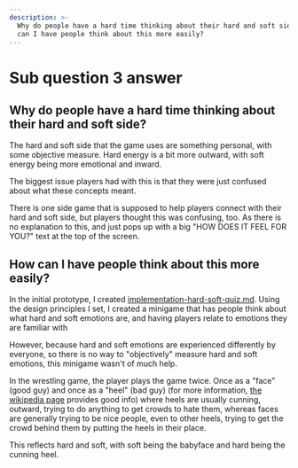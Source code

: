 ```yaml
---
description: >-
  Why do people have a hard time thinking about their hard and soft side and how
  can I have people think about this more easily?
---
```


# Sub question 3 answer

## Why do people have a hard time thinking about their hard and soft side?

The hard and soft side that the game uses are something personal, with some objective measure. Hard energy is a bit more outward, with soft energy being more emotional and inward.

The biggest issue players had with this is that they were just confused about what these concepts meant.

There is one side game that is supposed to help players connect with their hard and soft side, but players thought this was confusing, too. As there is no explanation to this, and just pops up with a big "HOW DOES IT FEEL FOR YOU?" text at the top of the screen.

## How can I have people think about this more easily?

In the initial prototype, I created [implementation-hard-soft-quiz.md](../../implementation-phase-improved-prototype/implementation-hard-soft-quiz.md "mention"). Using the design principles I set, I created a minigame that has people think about what hard and soft emotions are, and having players relate to emotions they are familiar with

However, because hard and soft emotions are experienced differently by everyone, so there is no way to "objectively" measure hard and soft emotions, this minigame wasn't of much help.

In the wrestling game, the player plays the game twice. Once as a "face" (good guy) and once as a "heel" (bad guy) (for more information, [the wikipedia page](https://en.wikipedia.org/wiki/Face\_\(professional\_wrestling\)) provides good info) where heels are usually cunning, outward, trying to do anything to get crowds to hate them, whereas faces are generally trying to be nice people, even to other heels, trying to get the crowd behind them by putting the heels in their place.

This reflects hard and soft, with soft being the babyface and hard being the cunning heel.
